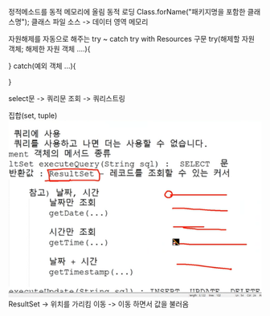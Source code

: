 정적메소드를 동적 메모리에 올림
동적 로딩 Class.forName("패키지명을 포함한 클래스명");
클래스 파일 소스 -> 데이터 영역 메모리


자원해제를 자동으로 해주는 try ~ catch
try with Resources 구문
try(해제할 자원 객체; 해제한 자원 객체 ....){

} catch(예외 객체 ...){

}

select문 -> 쿼리문
조회 -> 쿼리스트링

집합(set, tuple)
![img.png](img.png)
ResultSet -> 위치를 가리킴
이동 -> 이동 하면서 값을 불러옴

